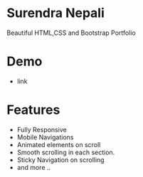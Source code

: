 # Surendra Nepali
Beautiful HTML,CSS and Bootstrap Portfolio

# Demo
- link


# Features
- Fully Responsive
- Mobile Navigations
- Animated elements on scroll
- Smooth scrolling in each section.
- Sticky Navigation on scrolling
- and more ..
